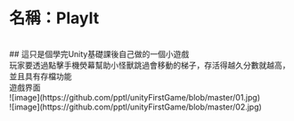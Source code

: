 # 名稱：PlayIt
<br>
## 這只是個學完Unity基礎課後自己做的一個小遊戲
<br>
玩家要透過點擊手機熒幕幫助小怪獸跳過會移動的梯子，存活得越久分數就越高，並且具有存檔功能

<br>
遊戲界面
<br>
![image](https://github.com/pptl/unityFirstGame/blob/master/01.jpg)
<br>
![image](https://github.com/pptl/unityFirstGame/blob/master/02.jpg)


